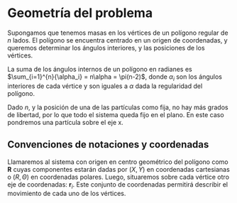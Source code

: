 # Geometría del problema

Supongamos que tenemos masas en los vértices de un polígono regular de $n$ lados. El polígono se encuentra centrado en un origen de coordenadas, y queremos determinar los ángulos interiores, y las posiciones de los vértices.

La suma de los ángulos internos de un polígono en radianes es $\sum_{i=1}^{n}{\alpha_i} = n\alpha = \pi(n-2)$, donde $\alpha_i$ son los ángulos interiores de cada vértice y son iguales a $\alpha$ dada la regularidad del polígono.

Dado $n$, y la posición de una de las partículas como fija, no hay más grados de libertad, por lo que todo el sistema queda fijo en el plano. En este caso pondremos una partícula sobre el eje x.

## Convenciones de notaciones y coordenadas

Llamaremos al sistema con origen en centro geométrico del polígono como $\mathbf{R}$ cuyas componentes estarán dadas por $(X,Y)$ en coordenadas cartesianas o $(R,\Theta)$ en coordenadas polares. Luego, situaremos sobre cada vértice otro eje de coordenadas: $\mathbf{r}_i$. Este conjunto de coordenadas permitirá describir el movimiento de cada uno de los vértices.